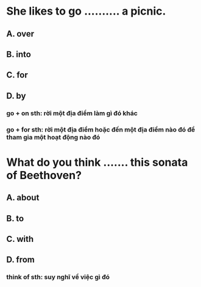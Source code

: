 # She likes to go .......... a picnic.    
## A. over     
## B. into   
## C. for     
## D. by
### go + on sth: rời một địa điểm làm gì đó khác
### go + for sth: rời một địa điểm hoặc đến một địa điểm nào đó để tham gia một hoạt động nào đó
# What do you think ....... this sonata of Beethoven?
## A. about
## B. to
## C. with
## D. from
### think of sth: suy nghĩ về việc gì đó
